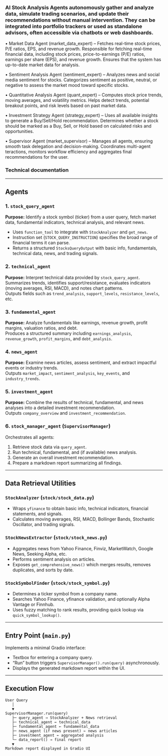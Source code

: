 ### AI Stock Analysis Agents autonomously gather and analyze data, simulate trading scenarios, and update their recommendations without manual intervention. They can be integrated into portfolio trackers or used as standalone advisors, often accessible via chatbots or web dashboards.
 
•	Market Data Agent (market_data_expert) – Fetches real-time stock prices, P/E ratios, EPS, and revenue growth. Responsible for fetching real-time financial data, including stock prices, price-to-earnings (P/E) ratios, earnings per share (EPS), and revenue growth. Ensures that the system has up-to-date market data for analysis.

•	Sentiment Analysis Agent (sentiment_expert) – Analyzes news and social media sentiment for stocks. Categorizes sentiment as positive, neutral, or negative to assess the market mood toward specific stocks.

•	Quantitative Analysis Agent (quant_expert) – Computes stock price trends, moving averages, and volatility metrics. Helps detect trends, potential breakout points, and risk levels based on past market data.

•	Investment Strategy Agent (strategy_expert) – Uses all available insights to generate a Buy/Sell/Hold recommendation. Determines whether a stock should be marked as a Buy, Sell, or Hold based on calculated risks and opportunities.

•	Supervisor Agent (market_supervisor) – Manages all agents, ensuring smooth task delegation and decision-making. Coordinates multi-agent teractions, monitors workflow efficiency and aggregates final recommendations for the user.


### Technical documentation

---

## Agents

### 1. `stock_query_agent`
**Purpose:** Identify a stock symbol (ticker) from a user query, fetch market data, fundamental indicators, technical analysis, and relevant news.  

- Uses `function_tool` to integrate with `StockAnalyzer` and `get_news`.
- Instruction set (`STOCK_QUERY_INSTRUCTION`) specifies the broad range of financial terms it can parse.
- Returns a structured `StocksQueryOutput` with basic info, fundamentals, technical data, news, and trading signals.

### 2. `technical_agent`
**Purpose:** Interpret technical data provided by `stock_query_agent`.  
Summarizes trends, identifies support/resistance, evaluates indicators (moving averages, RSI, MACD), and notes chart patterns.  
Outputs fields such as `trend_analysis`, `support_levels`, `resistance_levels`, etc.

### 3. `fundamental_agent`
**Purpose:** Analyze fundamentals like earnings, revenue growth, profit margins, valuation ratios, and debt.  
Produces a structured summary including `earnings_analysis`, `revenue_growth`, `profit_margins`, and `debt_analysis`.

### 4. `news_agent`
**Purpose:** Examine news articles, assess sentiment, and extract impactful events or industry trends.  
Outputs `market_impact`, `sentiment_analysis`, `key_events`, and `industry_trends`.

### 5. `investment_agent`
**Purpose:** Combine the results of technical, fundamental, and news analyses into a detailed investment recommendation.  
Outputs `company_overview` and `investment_recommendation`.

### 6. `stock_manager_agent` (`SupervisorManager`)
Orchestrates all agents:

1. Retrieve stock data via `query_agent`.
2. Run technical, fundamental, and (if available) news analysis.
3. Generate an overall investment recommendation.
4. Prepare a markdown report summarizing all findings.

---

## Data Retrieval Utilities

### `StockAnalyzer` (`stock/stock_data.py`)
- Wraps `yfinance` to obtain basic info, technical indicators, financial statements, and signals.
- Calculates moving averages, RSI, MACD, Bollinger Bands, Stochastic Oscillator, and trading signals.

### `StockNewsExtractor` (`stock/stock_news.py`)
- Aggregates news from Yahoo Finance, Finviz, MarketWatch, Google News, Seeking Alpha, etc.
- Performs sentiment analysis on articles.
- Exposes `get_comprehensive_news()` which merges results, removes duplicates, and sorts by date.

### `StockSymbolFinder` (`stock/stock_symbol.py`)
- Determines a ticker symbol from a company name.
- Searches Yahoo Finance, yfinance validation, and optionally Alpha Vantage or Finnhub.
- Uses fuzzy matching to rank results, providing quick lookup via `quick_symbol_lookup()`.

---

## Entry Point (`main.py`)
Implements a minimal Gradio interface:

- Textbox for entering a company query.
- “Run” button triggers `SupervisorManager().run(query)` asynchronously.
- Displays the generated markdown report within the UI.

---

## Execution Flow

```text
User Query
   │
   ▼
SupervisorManager.run(query)
   ├─ query_agent → StockAnalyzer + News retrieval
   ├─ technical_agent ← technical_data
   ├─ fundamental_agent ← fundamental_data
   ├─ news_agent (if news present) ← news articles
   ├─ investment_agent ← aggregated analysis
   └─ data_report() → final report
   ▼
Markdown report displayed in Gradio UI

